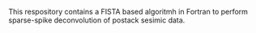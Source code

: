 This respository contains a FISTA based algoritmh in Fortran to perform sparse-spike deconvolution of postack sesimic data. 
